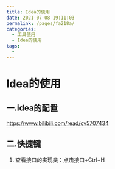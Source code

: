 ```yaml
---
title: Idea的使用
date: 2021-07-08 19:11:03
permalink: /pages/fa218a/
categories:
  - 工具使用
  - Idea的使用
tags:
  - 
---
```

# Idea的使用

## 一.idea的配置

https://www.bilibili.com/read/cv5707434



## 二.快捷键

1. 查看接口的实现类：点击接口+Ctrl+H

